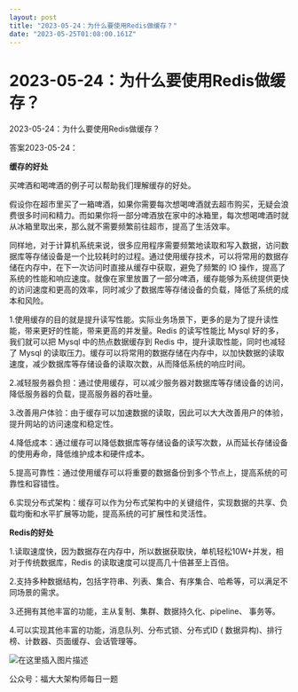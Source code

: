 ```yaml
---
layout: post
title: "2023-05-24：为什么要使用Redis做缓存？"
date: "2023-05-25T01:08:00.161Z"
---
```

2023-05-24：为什么要使用Redis做缓存？
==========================

2023-05-24：为什么要使用Redis做缓存？

答案2023-05-24：

**缓存的好处**

买啤酒和喝啤酒的例子可以帮助我们理解缓存的好处。

假设你在超市里买了一箱啤酒，如果你需要每次想喝啤酒就去超市购买，无疑会浪费很多时间和精力。而如果你将一部分啤酒放在家中的冰箱里，每次想喝啤酒时就从冰箱里取出来，那么就不需要频繁前往超市，提高了生活效率。

同样地，对于计算机系统来说，很多应用程序需要频繁地读取和写入数据，访问数据库等存储设备是一个比较耗时的过程。通过使用缓存技术，可以将常用的数据存储在内存中，在下一次访问时直接从缓存中获取，避免了频繁的 IO 操作，提高了系统的性能和响应速度。就像在家里放置了一部分啤酒，缓存能够为系统提供更快的访问速度和更高的效率，同时减少了数据库等存储设备的负载，降低了系统的成本和风险。

1.使用缓存的目的就是提升读写性能。实际业务场景下，更多的是为了提升读性能，带来更好的性能，带来更高的并发量。Redis 的读写性能比 Mysql 好的多，我们就可以把 Mysql 中的热点数据缓存到 Redis 中，提升读取性能，同时也减轻了 Mysql 的读取压力。缓存可以将常用的数据存储在内存中，以加快数据的读取速度，减少数据库等存储设备的读取次数，从而降低系统的响应时间。

2.减轻服务器负担：通过使用缓存，可以减少服务器对数据库等存储设备的访问，降低服务器的负载，提高服务器的吞吐量。

3.改善用户体验：由于缓存可以加速数据的读取，因此可以大大改善用户的体验，提升网站的访问速度和稳定性。

4.降低成本：通过缓存可以降低数据库等存储设备的读写次数，从而延长存储设备的使用寿命，降低维护成本和硬件成本。

5.提高可靠性：通过使用缓存可以将重要的数据备份到多个节点上，提高系统的可靠性和容错性。

6.实现分布式架构：缓存可以作为分布式架构中的关键组件，实现数据的共享、负载均衡和水平扩展等功能，提高系统的可扩展性和灵活性。

**Redis的好处**

1.读取速度快，因为数据存在内存中，所以数据获取快，单机轻松10W+并发，相对于传统数据库，Redis 的读取速度可以提高几十倍甚至上百倍。

2.支持多种数据结构，包括字符串、列表、集合、有序集合、哈希等，可以满足不同场景的需求。

3.还拥有其他丰富的功能，主从复制、集群、数据持久化、pipeline、 事务等。

4.可以实现其他丰富的功能，消息队列、分布式锁、分布式ID ( 数据异构)、排行榜、计数器、页面缓存、会话管理等。

![在这里插入图片描述](https://img-blog.csdnimg.cn/31372ba999d5453b978f857d68ba2a80.png)

公众号：福大大架构师每日一题